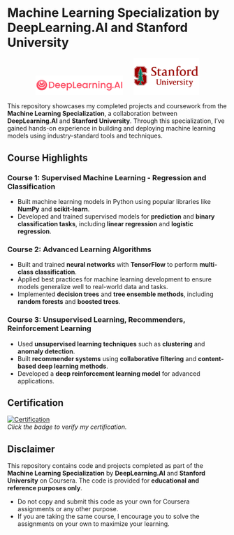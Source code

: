 # **Machine Learning Specialization by DeepLearning.AI and Stanford University**  

<div align="center">
  <img src="./images/dlai-logo.png" alt="DeepLearning.AI Logo" width="200" />
  &nbsp;&nbsp;&nbsp;&nbsp;
  <img src="./images/stanford-logo.png" alt="Stanford Logo" width="150" />
</div>

This repository showcases my completed projects and coursework from the **Machine Learning Specialization**, a collaboration between **DeepLearning.AI** and **Stanford University**. Through this specialization, I’ve gained hands-on experience in building and deploying machine learning models using industry-standard tools and techniques.  

## **Course Highlights**  

### **Course 1: Supervised Machine Learning - Regression and Classification**  
- Built machine learning models in Python using popular libraries like **NumPy** and **scikit-learn**.  
- Developed and trained supervised models for **prediction** and **binary classification tasks**, including **linear regression** and **logistic regression**.  

### **Course 2: Advanced Learning Algorithms**  
- Built and trained **neural networks** with **TensorFlow** to perform **multi-class classification**.  
- Applied best practices for machine learning development to ensure models generalize well to real-world data and tasks.  
- Implemented **decision trees** and **tree ensemble methods**, including **random forests** and **boosted trees**.  

### **Course 3: Unsupervised Learning, Recommenders, Reinforcement Learning**  
- Used **unsupervised learning techniques** such as **clustering** and **anomaly detection**.  
- Built **recommender systems** using **collaborative filtering** and **content-based deep learning methods**.  
- Developed a **deep reinforcement learning model** for advanced applications.  

## **Certification**  
[![Certification](https://img.shields.io/badge/Certification-Machine_Learning_Specialization-blue)](https://www.coursera.org/account/accomplishments/specialization/XYZ123)  
*Click the badge to verify my certification.*  

## **Disclaimer**  
This repository contains code and projects completed as part of the **Machine Learning Specialization** by **DeepLearning.AI** and **Stanford University** on Coursera. The code is provided for **educational and reference purposes only**.  

- Do not copy and submit this code as your own for Coursera assignments or any other purpose.  
- If you are taking the same course, I encourage you to solve the assignments on your own to maximize your learning. 